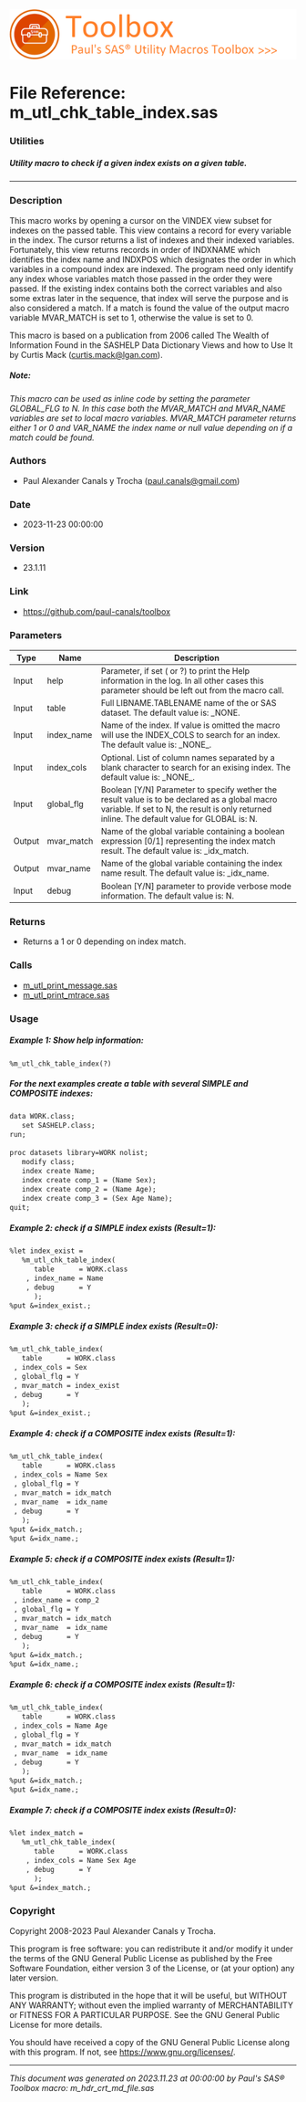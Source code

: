 [![../../misc/images/doc_header.png](../../misc/images/doc_header.png)](#)
# 
# File Reference: m_utl_chk_table_index.sas

### Utilities

##### Utility macro to check if a given index exists on a given table.

***

### Description
This macro works by opening a cursor on the VINDEX view subset for indexes on the passed table. This view contains a record for every variable in the index. The cursor returns a list of indexes and their indexed variables. Fortunately, this view returns records in order of INDXNAME which identifies the index name and INDXPOS which designates the order in which variables in a compound index are indexed. The program need only identify any index whose variables match those passed in the order they were passed. If the existing index contains both the correct variables and also some extras later in the sequence, that index will serve the purpose and is also considered a match. If a match is found the value of the output macro variable MVAR_MATCH is set to 1, otherwise the value is set to 0.

 This macro is based on a publication from 2006 called The Wealth of Information Found in the SASHELP Data Dictionary Views and how to Use It by Curtis Mack (curtis.mack@lgan.com).



##### *Note:*
*This macro can be used as inline code by setting the parameter GLOBAL_FLG to N. In this case both the MVAR_MATCH and MVAR_NAME variables are set to local macro variables. MVAR_MATCH parameter returns either 1 or 0 and VAR_NAME the index name or null value depending on if a match could be found.*

### Authors
* Paul Alexander Canals y Trocha (paul.canals@gmail.com)

### Date
* 2023-11-23 00:00:00

### Version
* 23.1.11

### Link
* https://github.com/paul-canals/toolbox

### Parameters
| Type | Name | Description |
| ---- | ---- | ----------- |
| Input | help | Parameter, if set ( or ?) to print the Help information in the log. In all other cases this parameter should be left out from the macro call. |
| Input | table | Full LIBNAME.TABLENAME name of the or SAS dataset. The default value is: _NONE. |
| Input | index_name | Name of the index. If value is omitted the macro will use the INDEX_COLS to search for an index. The default value is: \_NONE\_. |
| Input | index_cols | Optional. List of column names separated by a blank character to search for an exising index. The default value is: \_NONE\_. |
| Input | global_flg | Boolean [Y/N] Parameter to specify wether the result value is to be declared as a global macro variable. If set to N, the result is only returned inline. The default value for GLOBAL is: N. |
| Output | mvar_match | Name of the global variable containing a boolean expression [0/1] representing the index match result. The default value is: _idx_match. |
| Output | mvar_name | Name of the global variable containing the index name result. The default value is: _idx_name. |
| Input | debug | Boolean [Y/N] parameter to provide verbose mode information. The default value is: N. |

### Returns
* Returns a 1 or 0 depending on index match.

### Calls
* [m_utl_print_message.sas](m_utl_print_message.md)
* [m_utl_print_mtrace.sas](m_utl_print_mtrace.md)

### Usage

##### Example 1: Show help information:
```sas
%m_utl_chk_table_index(?)
```

##### For the next examples create a table with several SIMPLE and COMPOSITE indexes:
```sas
data WORK.class;
   set SASHELP.class;
run;

proc datasets library=WORK nolist;
   modify class;
   index create Name;
   index create comp_1 = (Name Sex);
   index create comp_2 = (Name Age);
   index create comp_3 = (Sex Age Name);
quit;
```

##### Example 2: check if a SIMPLE index exists (Result=1):
```sas
%let index_exist =
   %m_utl_chk_table_index(
      table      = WORK.class
    , index_name = Name
    , debug      = Y
      );
%put &=index_exist.;
```

##### Example 3: check if a SIMPLE index exists (Result=0):
```sas
%m_utl_chk_table_index(
   table      = WORK.class
 , index_cols = Sex
 , global_flg = Y
 , mvar_match = index_exist
 , debug      = Y
   );
%put &=index_exist.;
```

##### Example 4: check if a COMPOSITE index exists (Result=1):
```sas
%m_utl_chk_table_index(
   table      = WORK.class
 , index_cols = Name Sex
 , global_flg = Y
 , mvar_match = idx_match
 , mvar_name  = idx_name
 , debug      = Y
   );
%put &=idx_match.;
%put &=idx_name.;
```

##### Example 5: check if a COMPOSITE index exists (Result=1):
```sas
%m_utl_chk_table_index(
   table      = WORK.class
 , index_name = comp_2
 , global_flg = Y
 , mvar_match = idx_match
 , mvar_name  = idx_name
 , debug      = Y
   );
%put &=idx_match.;
%put &=idx_name.;
```

##### Example 6: check if a COMPOSITE index exists (Result=1):
```sas
%m_utl_chk_table_index(
   table      = WORK.class
 , index_cols = Name Age
 , global_flg = Y
 , mvar_match = idx_match
 , mvar_name  = idx_name
 , debug      = Y
   );
%put &=idx_match.;
%put &=idx_name.;
```

##### Example 7: check if a COMPOSITE index exists (Result=0):
```sas
%let index_match =
   %m_utl_chk_table_index(
      table      = WORK.class
    , index_cols = Name Sex Age
    , debug      = Y
      );
%put &=index_match.;
```

### Copyright
Copyright 2008-2023 Paul Alexander Canals y Trocha. 
 
This program is free software: you can redistribute it and/or modify 
it under the terms of the GNU General Public License as published by 
the Free Software Foundation, either version 3 of the License, or 
(at your option) any later version. 
 
This program is distributed in the hope that it will be useful, 
but WITHOUT ANY WARRANTY; without even the implied warranty of 
MERCHANTABILITY or FITNESS FOR A PARTICULAR PURPOSE. See the 
GNU General Public License for more details. 
 
You should have received a copy of the GNU General Public License 
along with this program. If not, see <https://www.gnu.org/licenses/>. 


***
*This document was generated on 2023.11.23 at 00:00:00 by Paul's SAS&reg; Toolbox macro: m_hdr_crt_md_file.sas*
